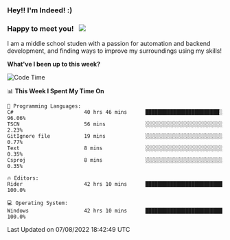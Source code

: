 ### Hey!! I'm Indeed! :) 

### Happy to meet you! &nbsp; ![](https://visitor-badge.glitch.me/badge?page_id=Indeedornot.Indeedornot)

I am a middle school studen with a passion for automation and backend development, and finding ways to improve my surroundings using my skills!

**What've I been up to this week?** 

<!--START_SECTION:waka-->
![Code Time](http://img.shields.io/badge/Code%20Time-309%20hrs%203%20mins-blue)

📊 **This Week I Spent My Time On** 

```text
💬 Programming Languages: 
C#                       40 hrs 46 mins      ████████████████████████░   96.06% 
TSCN                     56 mins             ░░░░░░░░░░░░░░░░░░░░░░░░░   2.23% 
GitIgnore file           19 mins             ░░░░░░░░░░░░░░░░░░░░░░░░░   0.77% 
Text                     8 mins              ░░░░░░░░░░░░░░░░░░░░░░░░░   0.35% 
Csproj                   8 mins              ░░░░░░░░░░░░░░░░░░░░░░░░░   0.35%

🔥 Editors: 
Rider                    42 hrs 10 mins      █████████████████████████   100.0%

💻 Operating System: 
Windows                  42 hrs 10 mins      █████████████████████████   100.0%

```


 Last Updated on 07/08/2022 18:42:49 UTC
<!--END_SECTION:waka-->
